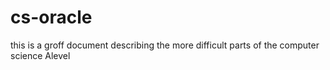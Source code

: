 # cs-oracle
this is a groff document describing the more difficult parts of the computer science Alevel
